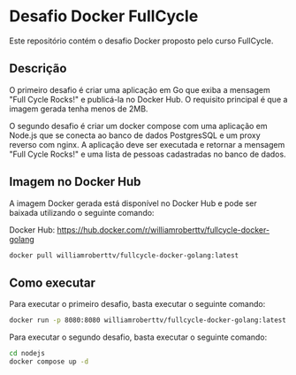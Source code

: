 # Desafio Docker FullCycle

Este repositório contém o desafio Docker proposto pelo curso FullCycle.

## Descrição

O primeiro desafio é criar uma aplicação em Go que exiba a mensagem "Full Cycle Rocks!" e publicá-la no Docker Hub. O requisito principal é que a imagem gerada tenha menos de 2MB.

O segundo desafio é criar um docker compose com uma aplicação em Node.js que se conecta ao banco de dados PostgresSQL e um proxy reverso com nginx. A aplicação deve ser executada e retornar a mensagem "Full Cycle Rocks!" e uma lista de pessoas cadastradas no banco de dados.
## Imagem no Docker Hub

A imagem Docker gerada está disponível no Docker Hub e pode ser baixada utilizando o seguinte comando:

Docker Hub: https://hub.docker.com/r/williamroberttv/fullcycle-docker-golang
```bash
docker pull williamroberttv/fullcycle-docker-golang:latest
```

## Como executar

Para executar o primeiro desafio, basta executar o seguinte comando:

```bash
docker run -p 8080:8080 williamroberttv/fullcycle-docker-golang:latest
```

Para executar o segundo desafio, basta executar o seguinte comando:
```bash
cd nodejs
docker compose up -d
```
